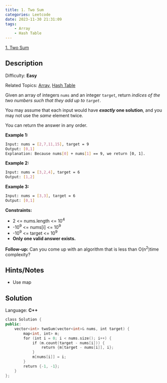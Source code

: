 ```yaml
---
title: 1. Two Sum
categories: Leetcode
date: 2023-11-30 21:31:09
tags:
    - Array
    - Hash Table
---
```


[1\. Two Sum](https://leetcode.com/problems/two-sum/)

## Description

Difficulty: **Easy**

Related Topics: [Array](https://leetcode.com/tag/https://leetcode.com/tag/array//), [Hash Table](https://leetcode.com/tag/https://leetcode.com/tag/hash-table//)

Given an array of integers `nums` and an integer `target`, return _indices of the two numbers such that they add up to `target`_.

You may assume that each input would have **_exactly_ one solution**, and you may not use the _same_ element twice.

You can return the answer in any order.

**Example 1:**

```bash
Input: nums = [2,7,11,15], target = 9
Output: [0,1]
Explanation: Because nums[0] + nums[1] == 9, we return [0, 1].
```

**Example 2:**

```bash
Input: nums = [3,2,4], target = 6
Output: [1,2]
```

**Example 3:**

```bash
Input: nums = [3,3], target = 6
Output: [0,1]
```

**Constraints:**

* 2 <= nums.length <= 10<sup>4</sup>
* -10<sup>9</sup> <= nums[i] <= 10<sup>9</sup>
* -10<sup>9</sup> <= target <= 10<sup>9</sup>
* **Only one valid answer exists.**

**Follow-up:** Can you come up with an algorithm that is less than O(n<sup>2</sup>)time complexity?

## Hints/Notes

* Use map

## Solution

Language: **C++**

```C++
class Solution {
public:
    vector<int> twoSum(vector<int>& nums, int target) {
        map<int, int> m;
        for (int i = 0; i < nums.size(); i++) {
            if (m.count(target - nums[i])) {
                return {m[target - nums[i]], i};
            }
            m[nums[i]] = i;
        }
        return {-1, -1};
    }
};
```
